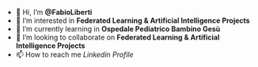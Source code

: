 - 👋 Hi, I’m **@FabioLiberti**
- 👀 I’m interested in **Federated Learning & Artificial Intelligence Projects**
- 🌱 I’m currently learning in **Ospedale Pediatrico Bambino Gesù**
- 💞️ I’m looking to collaborate on **Federated Learning & Artificial Intelligence Projects**
- 📫 How to reach me _Linkedin Profile_

<!---
FabioLiberti/FabioLiberti is a ✨ special ✨ repository because its `README.md` (this file) appears on your GitHub profile.
You can click the Preview link to take a look at your changes.
--->
